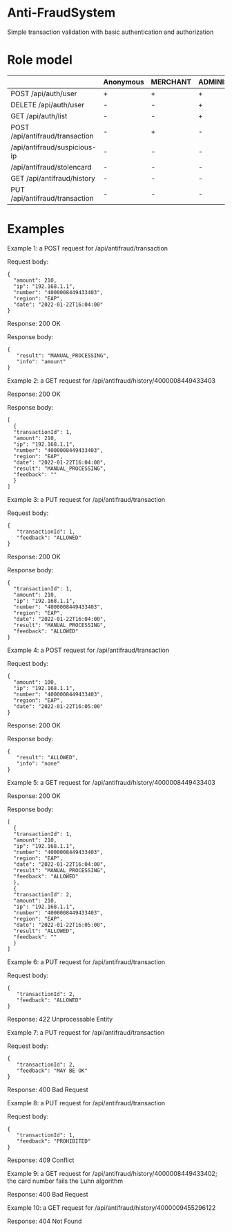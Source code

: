 # Anti-FraudSystem
Simple transaction validation with basic authentication and authorization

# Role model

|           | Anonymous | MERCHANT | ADMINISTRATOR | SUPPORT | 
|-----------|----------|---------------|---------|---------|
| POST /api/auth/user	| +	| +	| +	| + | 
| DELETE /api/auth/user	| -	| -	| +	| - | 
| GET /api/auth/list | - | - | + | + | 
| POST /api/antifraud/transaction	| -	| +	| -	| - | 
| /api/antifraud/suspicious-ip	| -	| -	| -	| +
| /api/antifraud/stolencard	| -	| -	| -	| +
| GET /api/antifraud/history	| -	| -	| -	| +
| PUT /api/antifraud/transaction	| -	| -	| -	| +

# Examples
Example 1: a POST request for /api/antifraud/transaction

Request body:
```
{
  "amount": 210,
  "ip": "192.168.1.1",
  "number": "4000008449433403",
  "region": "EAP",
  "date": "2022-01-22T16:04:00"
}
```
Response: 200 OK

Response body:
```
{
   "result": "MANUAL_PROCESSING",
   "info": "amount"
}
```
Example 2: a GET request for /api/antifraud/history/4000008449433403

Response: 200 OK

Response body:
```
[
  {
  "transactionId": 1,
  "amount": 210,
  "ip": "192.168.1.1",
  "number": "4000008449433403",
  "region": "EAP",
  "date": "2022-01-22T16:04:00",
  "result": "MANUAL_PROCESSING",
  "feedback": ""
  }
]
```
Example 3: a PUT request for /api/antifraud/transaction

Request body:
```
{
   "transactionId": 1,
   "feedback": "ALLOWED"
}
```
Response: 200 OK

Response body:
```
{
  "transactionId": 1,
  "amount": 210,
  "ip": "192.168.1.1",
  "number": "4000008449433403",
  "region": "EAP",
  "date": "2022-01-22T16:04:00",
  "result": "MANUAL_PROCESSING",
  "feedback": "ALLOWED"
}
```
Example 4: a POST request for /api/antifraud/transaction

Request body:
```
{
  "amount": 100,
  "ip": "192.168.1.1",
  "number": "4000008449433403",
  "region": "EAP",
  "date": "2022-01-22T16:05:00"
}
```
Response: 200 OK

Response body:
```
{
   "result": "ALLOWED",
   "info": "none"
}
```
Example 5: a GET request for /api/antifraud/history/4000008449433403

Response: 200 OK

Response body:
```
[
  {
  "transactionId": 1,
  "amount": 210,
  "ip": "192.168.1.1",
  "number": "4000008449433403",
  "region": "EAP",
  "date": "2022-01-22T16:04:00",
  "result": "MANUAL_PROCESSING",
  "feedback": "ALLOWED"
  },
  {
  "transactionId": 2,
  "amount": 210,
  "ip": "192.168.1.1",
  "number": "4000008449433403",
  "region": "EAP",
  "date": "2022-01-22T16:05:00",
  "result": "ALLOWED",
  "feedback": ""
  }
]
```
Example 6: a PUT request for /api/antifraud/transaction

Request body:
```
{
   "transactionId": 2,
   "feedback": "ALLOWED"
}
```
Response: 422 Unprocessable Entity

Example 7: a PUT request for /api/antifraud/transaction

Request body:
```
{
   "transactionId": 2,
   "feedback": "MAY BE OK"
}
```
Response: 400 Bad Request

Example 8: a PUT request for /api/antifraud/transaction

Request body:
```
{
   "transactionId": 1,
   "feedback": "PROHIBITED"
}
```
Response: 409 Conflict

Example 9: a GET request for /api/antifraud/history/4000008449433402; the card number fails the Luhn algorithm

Response: 400 Bad Request

Example 10: a GET request for /api/antifraud/history/4000009455296122

Response: 404 Not Found
